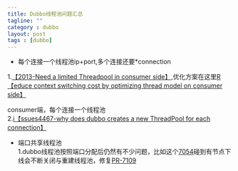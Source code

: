 ```yaml
---
title: Dubbo线程池问题汇总
tagline: ""
category : dubbo
layout: post
tags : [dubbo]
---
```


+ 每个连接一个线程池ip+port,多个连接还要*connection   

1.[【2013-Need a limited Threadpool in consumer side】](https://github.com/apache/dubbo/issues/2013),优化方案在这里[R【educe context switching cost by optimizing thread model on consumer side】](https://github.com/apache/dubbo/pull/4131)   

consumer端，每个连接一个线程池   
2.[i【ssues4467-why does dubbo creates a new ThreadPool for each connection】](https://github.com/apache/dubbo/issues/4467)   
+ 端口共享线程池   
1.dubbo线程池按照端口分配后仍然有不少问题，比如这个[7054](https://github.com/apache/dubbo/issues/7054)碰到有节点下线会不断关闭与重建线程池，修复[PR-7109](https://github.com/apache/dubbo/pull/7109)   
